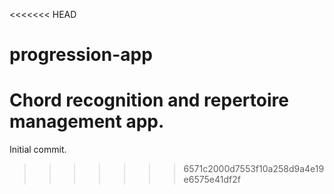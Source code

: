 <<<<<<< HEAD
# progression-app

Chord recognition and repertoire management app.
=======
Initial commit.
>>>>>>> 6571c2000d7553f10a258d9a4e19e6575e41df2f

